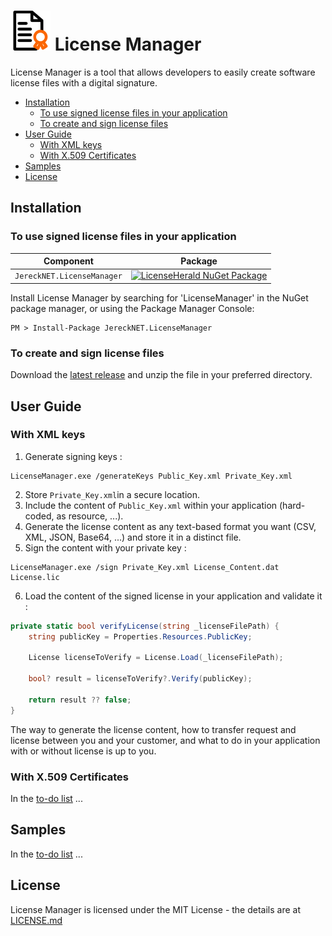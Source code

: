 # ![License Manager Logo](images/Manager.png) License Manager

License Manager is a tool that allows developers to easily create software license files with a digital signature.

* [Installation](#installation)
  * [To use signed license files in your application](#to-use-signed-license-files-in-your-application)
  * [To create and sign license files](#to-create-and-sign-license-files)
* [User Guide](#user-guide)
  * [With XML keys](#with-xml-keys)
  * [With X.509 Certificates](#with-x.509-certificates)
* [Samples](#samples)
* [License](#license)

## Installation
### To use signed license files in your application
| Component                     | Package                                                                                                                                              |
|-------------------------------|------------------------------------------------------------------------------------------------------------------------------------------------------|
| `JereckNET.LicenseManager` | [![LicenseHerald NuGet Package](https://img.shields.io/nuget/v/JereckNET.LicenseManager.svg)](https://www.nuget.org/packages/JereckNET.LicenseHerald) |

Install License Manager by searching for 'LicenseManager'  in the NuGet package manager, or using the Package Manager Console:

```
PM > Install-Package JereckNET.LicenseManager
```

### To create and sign license files
Download the [latest release](https://github.com/JereckNET/LicenseManager/releases) and unzip the file in your preferred directory.

## User Guide
### With XML keys
1. Generate signing keys :
```
LicenseManager.exe /generateKeys Public_Key.xml Private_Key.xml
```
2. Store `Private_Key.xml`in a secure location.
3. Include the content of `Public_Key.xml` within your application (hard-coded, as resource, ...).
4. Generate the license content as any text-based format you want (CSV, XML, JSON, Base64, ...) and store it in a distinct file.
5. Sign the content with your private key :
```
LicenseManager.exe /sign Private_Key.xml License_Content.dat License.lic
```
6. Load the content of the signed license in your application and validate it :
```csharp
private static bool verifyLicense(string _licenseFilePath) {
    string publicKey = Properties.Resources.PublicKey;

    License licenseToVerify = License.Load(_licenseFilePath);

    bool? result = licenseToVerify?.Verify(publicKey);

    return result ?? false;
}
```

The way to generate the license content, how to transfer request and license between you and your customer, and what to do in your application with or without license is up to you.

### With X.509 Certificates
 In the [to-do list](https://github.com/JereckNET/LicenseManager/issues/2) ...

## Samples
In the [to-do list](https://github.com/JereckNET/LicenseManager/issues/3) ...
## License

License Manager is licensed under the MIT License - the details are at [LICENSE.md](LICENSE.md)
